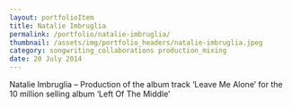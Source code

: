 ```yaml
---
layout: portfolioItem
title: Natalie Imbruglia
permalink: /portfolio/natalie-imbruglia/
thumbnail: /assets/img/portfolio_headers/natalie-imbruglia.jpeg
category: songwriting_collaborations production_mixing
date: 20 July 2014
---
```


Natalie Imbruglia – Production of the album track ‘Leave Me Alone’ for the 10 million selling album ‘Left Of The Middle’